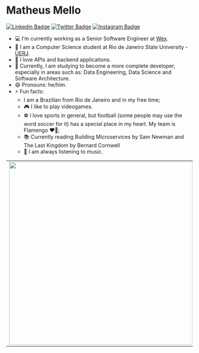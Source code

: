 # Matheus Mello

[![Linkedin Badge](https://img.shields.io/badge/-LinkedIn-blue?style=for-the-badge&logo=Linkedin&logoColor=white&link=https://www.linkedin.com/in/mellomaths/)](https://www.linkedin.com/in/mellomaths/)
[![Twitter Badge](https://img.shields.io/badge/-Twitter-1ca0f1?style=for-the-badge&labelColor=1ca0f1&logo=twitter&logoColor=white&link=https://twitter.com/mellomaths)](https://twitter.com/mellomaths)
[![Instagram Badge](https://img.shields.io/badge/instagram-%23E4405F.svg?style=for-the-badge&logo=Instagram&logoColor=white&link=https://www.instagram.com/mellomaths)](https://www.instagram.com/mellomaths)


- 💻 I’m currently working as a Senior Software Engineer at [Wex](https://wexinc.com/). 
- 📜 I am a Computer Science student at Rio de Janeiro State University - [UERJ](https://www.uerj.br/).
- 🎯 I love APIs and backend applications.
- 🌱 Currently, I am studying to become a more complete developer, especially in areas such as: Data Engineering, Data Science and Software Architecture.
- 😄 Pronouns: he/him.
- ⚡ Fun facts: 
    - I am a Brazilian from Rio de Janeiro and in my free time;
    - 🎮 I like to play videogames.
    - ⚽️ I love sports in general, but football (some people may use the word soccer for it) has a special place in my heart. My team is Flamengo ❤🖤;
    - 📚 Currently reading Building Microservices by Sam Newman and  The Last Kingdom by Bernard Cornwell
    - 🎵 I am always listening to music.


<center>
  <table>
    <tr>
      <td><img width="495px" align="left" src="https://github-readme-stats.vercel.app/api?username=mellomaths&count_private=true&show_icons=true&theme=dracula" /></td>
      <td><img width="420px" align="left" src="https://github-readme-stats.vercel.app/api/top-langs/?username=mellomaths&layout=compact&theme=dracula" /></td>
    </tr>   
  </table>
</center>  
</a>
